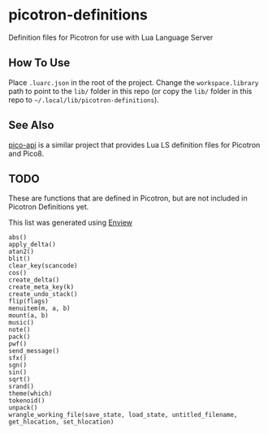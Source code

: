 # picotron-definitions
Definition files for Picotron for use with Lua Language Server

## How To Use

Place `.luarc.json` in the root of the project. Change the `workspace.library` path to point to the `lib/` folder in this repo (or copy the `lib/` folder in this repo to `~/.local/lib/picotron-definitions`).

## See Also

[pico-api](https://github.com/ahai64/pico-api) is a similar project that provides Lua LS definition files for Picotron and Pico8.

## TODO

These are functions that are defined in Picotron, but are not included in Picotron Definitions yet.

This list was generated using [Enview](https://www.lexaloffle.com/bbs/?pid=143894)

```
abs()
apply_delta()
atan2()
blit()
clear_key(scancode)
cos()
create_delta()
create_meta_key(k)
create_undo_stack()
flip(flags)
menuitem(m, a, b)
mount(a, b)
music()
note()
pack()
pwf()
send_message()
sfx()
sgn()
sin()
sqrt()
srand()
theme(which)
tokenoid()
unpack()
wrangle_working_file(save_state, load_state, untitled_filename, get_hlocation, set_hlocation)
```
